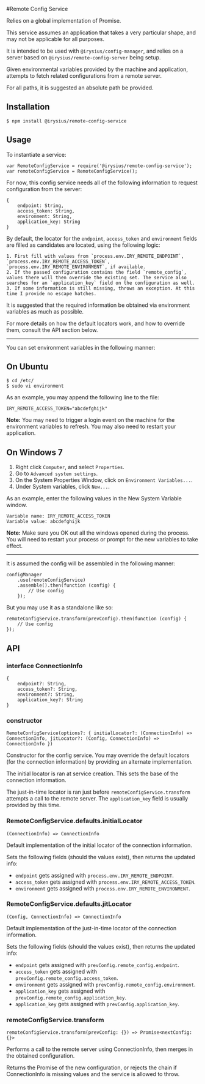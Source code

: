 #Remote Config Service

Relies on a global implementation of Promise.

This service assumes an application that takes a very particular shape, and may not be applicable for all purposes.

It is intended to be used with `@irysius/config-manager`, and relies on a server based on `@irysius/remote-config-server` being setup. 

Given environmental variables provided by the machine and application, attempts to fetch related configurations from a remote server.

For all paths, it is suggested an absolute path be provided.

## Installation

	$ npm install @irysius/remote-config-service
	
## Usage

To instantiate a service:

	var RemoteConfigService = require('@irysius/remote-config-service');
	var remoteConfigService = RemoteConfigService();
	
For now, this config service needs all of the following information to request configuration from the server:

	{
		endpoint: String,
		access_token: String,
		environment: String,
		application_key: String
	}
	
By default, the locator for the `endpoint`, `access_token` and `environment` fields are filled as candidates are located, using the following logic:

	1. First fill with values from `process.env.IRY_REMOTE_ENDPOINT`, `process.env.IRY_REMOTE_ACCESS_TOKEN`, `process.env.IRY_REMOTE_ENVIRONMENT`, if available.
	2. If the passed configuration contains the field `remote_config`, values there will then override the existing set. The service also searches for an `application_key` field on the configuration as well.
	3. If some information is still missing, throws an exception. At this time I provide no escape hatches.
	
It is suggested that the required information be obtained via environment variables as much as possible.

For more details on how the default locators work, and how to override them, consult the API section below.

<hr />

You can set environment variables in the following manner:

## On Ubuntu

	$ cd /etc/
	$ sudo vi environment
	
As an example, you may append the following line to the file:

	IRY_REMOTE_ACCESS_TOKEN="abcdefghijk"
	
**Note:** You may need to trigger a login event on the machine for the environment variables to refresh. You may also need to restart your application.

## On Windows 7

1. Right click `Computer`, and select `Properties`.
2. Go to `Advanced system settings`.
3. On the System Properties Window, click on `Environment Variables...`.
4. Under System variables, click `New...`.

As an example, enter the following values in the New System Variable window.

	Variable name: IRY_REMOTE_ACCESS_TOKEN
	Variable value: abcdefghijk
	
**Note:** Make sure you OK out all the windows opened during the process. You will need to restart your process or prompt for the new variables to take effect.

<hr />

It is assumed the config will be assembled in the following manner:

	configManager
		.use(remoteConfigService)
		.assemble().then(function (config) {
			// Use config
		});
		
But you may use it as a standalone like so:

	remoteConfigService.transform(prevConfig).then(function (config) {
		// Use config
	});
	
## API
### interface ConnectionInfo
	
	{
		endpoint?: String,
		access_token?: String,
		environment?: String,
		application_key?: String
	}

### constructor
`RemoteConfigService(options?: { initialLocator?: (ConnectionInfo) => ConnectionInfo, jitLocator?: (Config, ConnectionInfo) => ConnectionInfo })`

Constructor for the config service. You may override the default locators (for the connection information) by providing an alternate implementation.

The initial locator is ran at service creation. This sets the base of the connection information.

The just-in-time locator is ran just before `remoteConfigService.transform` attempts a call to the remote server. The `application_key` field is usually provided by this time.

### RemoteConfigService.defaults.initialLocator
`(ConnectionInfo) => ConnectionInfo`

Default implementation of the initial locator of the connection information.

Sets the following fields (should the values exist), then returns the updated info:

* `endpoint` gets assigned with `process.env.IRY_REMOTE_ENDPOINT`.
* `access_token` gets assigned with `process.env.IRY_REMOTE_ACCESS_TOKEN`.
* `environment` gets assigned with `process.env.IRY_REMOTE_ENVIRONMENT`.

### RemoteConfigService.defaults.jitLocator
`(Config, ConnectionInfo) => ConnectionInfo`

Default implementation of the just-in-time locator of the connection information.

Sets the following fields (should the values exist), then returns the updated info:

* `endpoint` gets assigned with `prevConfig.remote_config.endpoint`.
* `access_token` gets assigned with `prevConfig.remote_config.access_token`.
* `environment` gets assigned with `prevConfig.remote_config.environment`.
* `application_key` gets assigned with `prevConfig.remote_config.application_key`.
* `application_key` gets assigned with `prevConfig.application_key`.

### remoteConfigService.transform
`remoteConfigService.transform(prevConfig: {}) => Promise<nextConfig: {}>`

Performs a call to the remote server using ConnectionInfo, then merges in the obtained configuration.

Returns the Promise of the new configuration, or rejects the chain if ConnectionInfo is missing values and the service is allowed to throw.